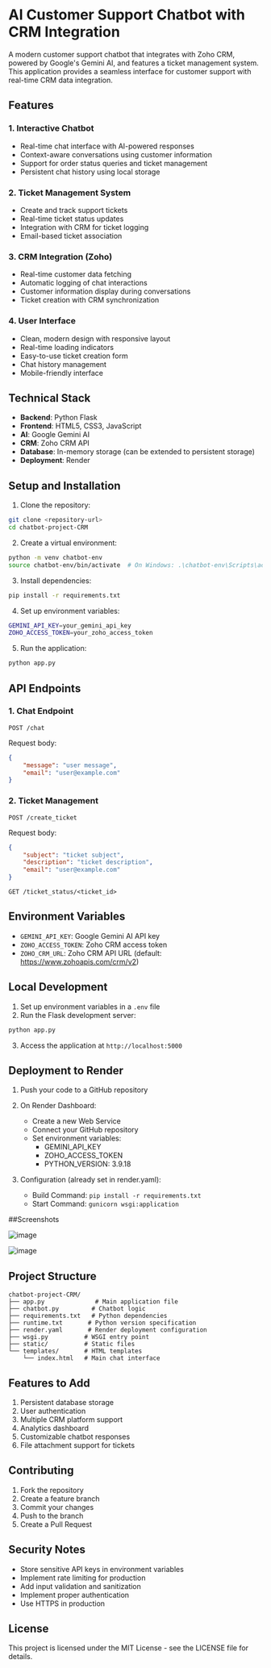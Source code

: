# AI Customer Support Chatbot with CRM Integration

A modern customer support chatbot that integrates with Zoho CRM, powered by Google's Gemini AI, and features a ticket management system. This application provides a seamless interface for customer support with real-time CRM data integration.

## Features

### 1. Interactive Chatbot
- Real-time chat interface with AI-powered responses
- Context-aware conversations using customer information
- Support for order status queries and ticket management
- Persistent chat history using local storage

### 2. Ticket Management System
- Create and track support tickets
- Real-time ticket status updates
- Integration with CRM for ticket logging
- Email-based ticket association

### 3. CRM Integration (Zoho)
- Real-time customer data fetching
- Automatic logging of chat interactions
- Customer information display during conversations
- Ticket creation with CRM synchronization

### 4. User Interface
- Clean, modern design with responsive layout
- Real-time loading indicators
- Easy-to-use ticket creation form
- Chat history management
- Mobile-friendly interface

## Technical Stack

- **Backend**: Python Flask
- **Frontend**: HTML5, CSS3, JavaScript
- **AI**: Google Gemini AI
- **CRM**: Zoho CRM API
- **Database**: In-memory storage (can be extended to persistent storage)
- **Deployment**: Render

## Setup and Installation

1. Clone the repository:
```bash
git clone <repository-url>
cd chatbot-project-CRM
```

2. Create a virtual environment:
```bash
python -m venv chatbot-env
source chatbot-env/bin/activate  # On Windows: .\chatbot-env\Scripts\activate
```

3. Install dependencies:
```bash
pip install -r requirements.txt
```

4. Set up environment variables:
```bash
GEMINI_API_KEY=your_gemini_api_key
ZOHO_ACCESS_TOKEN=your_zoho_access_token
```

5. Run the application:
```bash
python app.py
```

## API Endpoints

### 1. Chat Endpoint
```
POST /chat
```
Request body:
```json
{
    "message": "user message",
    "email": "user@example.com"
}
```

### 2. Ticket Management
```
POST /create_ticket
```
Request body:
```json
{
    "subject": "ticket subject",
    "description": "ticket description",
    "email": "user@example.com"
}
```

```
GET /ticket_status/<ticket_id>
```

## Environment Variables

- `GEMINI_API_KEY`: Google Gemini AI API key
- `ZOHO_ACCESS_TOKEN`: Zoho CRM access token
- `ZOHO_CRM_URL`: Zoho CRM API URL (default: https://www.zohoapis.com/crm/v2)

## Local Development

1. Set up environment variables in a `.env` file
2. Run the Flask development server:
```bash
python app.py
```
3. Access the application at `http://localhost:5000`

## Deployment to Render

1. Push your code to a GitHub repository

2. On Render Dashboard:
   - Create a new Web Service
   - Connect your GitHub repository
   - Set environment variables:
     - GEMINI_API_KEY
     - ZOHO_ACCESS_TOKEN
     - PYTHON_VERSION: 3.9.18

3. Configuration (already set in render.yaml):
   - Build Command: `pip install -r requirements.txt`
   - Start Command: `gunicorn wsgi:application`
  


##Screenshots


![image](https://github.com/user-attachments/assets/36688914-e95b-46c4-8a6b-fbff3850424b)

![image](https://github.com/user-attachments/assets/a5885aa0-c6b2-4c52-8f23-aaa867abbe24)



## Project Structure

```
chatbot-project-CRM/
├── app.py              # Main application file
├── chatbot.py         # Chatbot logic
├── requirements.txt   # Python dependencies
├── runtime.txt       # Python version specification
├── render.yaml       # Render deployment configuration
├── wsgi.py          # WSGI entry point
├── static/          # Static files
└── templates/       # HTML templates
    └── index.html   # Main chat interface
```

## Features to Add

1. Persistent database storage
2. User authentication
3. Multiple CRM platform support
4. Analytics dashboard
5. Customizable chatbot responses
6. File attachment support for tickets

## Contributing

1. Fork the repository
2. Create a feature branch
3. Commit your changes
4. Push to the branch
5. Create a Pull Request

## Security Notes

- Store sensitive API keys in environment variables
- Implement rate limiting for production
- Add input validation and sanitization
- Implement proper authentication
- Use HTTPS in production

## License

This project is licensed under the MIT License - see the LICENSE file for details.
